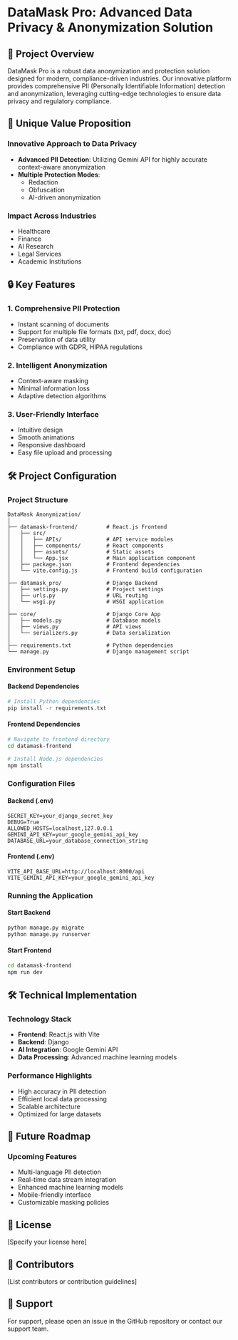 # DataMask Pro: Advanced Data Privacy & Anonymization Solution

## 🌟 Project Overview

DataMask Pro is a robust data anonymization and protection solution designed for modern, compliance-driven industries. Our innovative platform provides comprehensive PII (Personally Identifiable Information) detection and anonymization, leveraging cutting-edge technologies to ensure data privacy and regulatory compliance.

## 🚀 Unique Value Proposition

### Innovative Approach to Data Privacy
- **Advanced PII Detection**: Utilizing Gemini API for highly accurate context-aware anonymization
- **Multiple Protection Modes**: 
  - Redaction
  - Obfuscation
  - AI-driven anonymization

### Impact Across Industries
- Healthcare
- Finance
- AI Research
- Legal Services
- Academic Institutions

## 🔒 Key Features

### 1. Comprehensive PII Protection
- Instant scanning of documents
- Support for multiple file formats (txt, pdf, docx, doc)
- Preservation of data utility
- Compliance with GDPR, HIPAA regulations

### 2. Intelligent Anonymization
- Context-aware masking
- Minimal information loss
- Adaptive detection algorithms

### 3. User-Friendly Interface
- Intuitive design
- Smooth animations
- Responsive dashboard
- Easy file upload and processing

## 🛠 Project Configuration

### Project Structure
```
DataMask Anonymization/
│
├── datamask-frontend/         # React.js Frontend
│   ├── src/
│   │   ├── APIs/              # API service modules
│   │   ├── components/        # React components
│   │   ├── assets/            # Static assets
│   │   └── App.jsx            # Main application component
│   ├── package.json           # Frontend dependencies
│   └── vite.config.js         # Frontend build configuration
│
├── datamask_pro/              # Django Backend
│   ├── settings.py            # Project settings
│   ├── urls.py                # URL routing
│   └── wsgi.py                # WSGI application
│
├── core/                      # Django Core App
│   ├── models.py              # Database models
│   ├── views.py               # API views
│   └── serializers.py         # Data serialization
│
├── requirements.txt           # Python dependencies
└── manage.py                  # Django management script
```

### Environment Setup

#### Backend Dependencies
```bash
# Install Python dependencies
pip install -r requirements.txt
```

#### Frontend Dependencies
```bash
# Navigate to frontend directory
cd datamask-frontend

# Install Node.js dependencies
npm install
```

### Configuration Files

#### Backend (.env)
```
SECRET_KEY=your_django_secret_key
DEBUG=True
ALLOWED_HOSTS=localhost,127.0.0.1
GEMINI_API_KEY=your_google_gemini_api_key
DATABASE_URL=your_database_connection_string
```

#### Frontend (.env)
```
VITE_API_BASE_URL=http://localhost:8000/api
VITE_GEMINI_API_KEY=your_google_gemini_api_key
```

### Running the Application

#### Start Backend
```bash
python manage.py migrate
python manage.py runserver
```

#### Start Frontend
```bash
cd datamask-frontend
npm run dev
```

## 🛠 Technical Implementation

### Technology Stack
- **Frontend**: React.js with Vite
- **Backend**: Django
- **AI Integration**: Google Gemini API
- **Data Processing**: Advanced machine learning models

### Performance Highlights
- High accuracy in PII detection
- Efficient local data processing
- Scalable architecture
- Optimized for large datasets

## 🔮 Future Roadmap

### Upcoming Features
- Multi-language PII detection
- Real-time data stream integration
- Enhanced machine learning models
- Mobile-friendly interface
- Customizable masking policies

## 📝 License
[Specify your license here]

## 👥 Contributors
[List contributors or contribution guidelines]

## 🤝 Support
For support, please open an issue in the GitHub repository or contact our support team.
